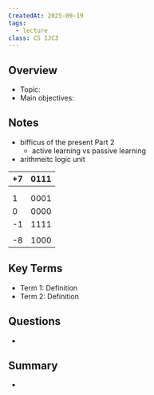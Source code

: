 ```yaml
---
CreatedAt: 2025-09-19
tags:
  - lecture
class: CS 1JC3
---
```

## Overview
- Topic:
- Main objectives:

## Notes
- bifficus of the present Part 2
	- active learning vs passive learning
- arithmeitc logic unit

| +7  | 0111 |
| --- | ---- |
|     |      |
|     |      |
| 1   | 0001 |
| 0   | 0000 |
| -1  | 1111 |
|     |      |
| -8  | 1000 |


## Key Terms
- Term 1: Definition
- Term 2: Definition

## Questions
- 

## Summary
- 
